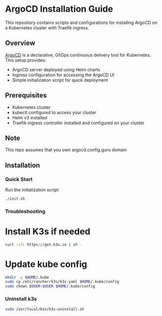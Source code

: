 # ArgoCD Installation Guide

This repository contains scripts and configurations for installing ArgoCD on a Kubernetes cluster with Traefik ingress.

## Overview

[ArgoCD](https://argoproj.github.io/argo-cd/) is a declarative, GitOps continuous delivery tool for Kubernetes. This setup provides:

- ArgoCD server deployed using Helm charts
- Ingress configuration for accessing the ArgoCD UI
- Simple initialization script for quick deployment

## Prerequisites

- Kubernetes cluster
- kubectl configured to access your cluster
- Helm v3 installed
- Traefik ingress controller installed and configured on your cluster

## Note
This repo assumes that you own argocd.config.guru domain

## Installation

### Quick Start

Run the initialization script:
```bash
./init.sh
```

### Troubleshooting

# Install K3s if needed
```sh
curl -sfL https://get.k3s.io | sh -
```

# Update kube config
```sh
mkdir -p $HOME/.kube
sudo cp /etc/rancher/k3s/k3s.yaml $HOME/.kube/config
sudo chown $USER:$USER $HOME/.kube/config
```

### Uninstall k3s ###
```sh
sudo /usr/local/bin/k3s-uninstall.sh
```
